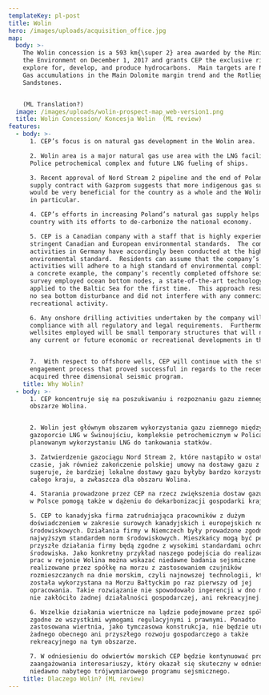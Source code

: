 ```yaml
---
templateKey: pl-post
title: Wolin
hero: /images/uploads/acquisition_office.jpg
map:
  body: >-
    The Wolin concession is a 593 km{\super 2} area awarded by the Ministry of
    the Environment on December 1, 2017 and grants CEP the exclusive rights to
    explore for, develop, and produce hydrocarbons.  Main targets are Natural
    Gas accumulations in the Main Dolomite margin trend and the Rotliegend
    Sandstones.


    (ML Translation?)
  image: /images/uploads/wolin-prospect-map_web-version1.png
  title: Wolin Concession/ Koncesja Wolin  (ML review)
features:
  - body: >-
      1. CEP’s focus is on natural gas development in the Wolin area.  

      2. Wolin area is a major natural gas use area with the LNG facility, the
      Police petrochemical complex and future LNG fueling of ships.

      3. Recent approval of Nord Stream 2 pipeline and the end of Poland’s gas
      supply contract with Gazprom suggests that more indigenous gas supply
      would be very beneficial for the country as a whole and the Wolin region
      in particular.   

      4. CEP’s efforts in increasing Poland’s natural gas supply helps the
      country with its efforts to de-carbonize the national economy.

      5. CEP is a Canadian company with a staff that is highly experienced with
      stringent Canadian and European environmental standards.  The company’s
      activities in Germany have accordingly been conducted at the highest
      environmental standard.  Residents can assume that the company’s future
      activities will adhere to a high standard of environmental compliance.  As
      a concrete example, the company’s recently completed offshore seismic
      survey employed ocean bottom nodes, a state-of-the-art technology that was
      applied to the Baltic Sea for the first time.  This approach resulted in
      no sea bottom disturbance and did not interfere with any commercial or
      recreational activity.

      6. Any onshore drilling activities undertaken by the company will be in
      compliance with all regulatory and legal requirements.  Furthermore, the
      wellsites employed will be small temporary structures that will not impede
      any current or future economic or recreational developments in the area.


      7.  With respect to offshore wells, CEP will continue with the stakeholder
      engagement process that proved successful in regards to the recently
      acquired three dimensional seismic program.
    title: Why Wolin?
  - body: >-
      1. CEP koncentruje się na poszukiwaniu i rozpoznaniu gazu ziemnego na
      obszarze Wolina.


      2. Wolin jest głównym obszarem wykorzystania gazu ziemnego między innymi w
      gazoporcie LNG w Świnoujściu, kompleksie petrochemicznym w Policach oraz
      planowanym wykorzystaniu LNG do tankowania statków.

      3. Zatwierdzenie gazociągu Nord Stream 2, które nastąpiło w ostatnim
      czasie, jak również zakończenie polskiej umowy na dostawy gazu z Gazpromem
      sugeruje, że bardziej lokalne dostawy gazu byłyby bardzo korzystne dla
      całego kraju, a zwłaszcza dla obszaru Wolina.

      4. Starania prowadzone przez CEP na rzecz zwiększenia dostaw gazu ziemnego
      w Polsce pomogą także w dążeniu do dekarbonizacji gospodarki krajowej.

      5. CEP to kanadyjska firma zatrudniająca pracowników z dużym
      doświadczeniem w zakresie surowych kanadyjskich i europejskich norm
      środowiskowych. Działania firmy w Niemczech były prowadzone zgodnie z
      najwyższym standardem norm środowiskowych. Mieszkańcy mogą być pewni, że
      przyszłe działania firmy będą zgodne z wysokimi standardami ochrony
      środowiska. Jako konkretny przykład naszego podejścia do realizacji takich
      prac w rejonie Wolina można wskazać niedawne badania sejsmiczne
      realizowane przez spółkę na morzu z zastosowaniem czujników
      rozmieszczanych na dnie morskim, czyli najnowszej technologii, która
      została wykorzystana na Morzu Bałtyckim po raz pierwszy od jej
      opracowania. Takie rozwiązanie nie spowodowało ingerencji w dno morskie i
      nie zakłóciło żadnej działalności gospodarczej, ani rekreacyjnej.

      6. Wszelkie działania wiertnicze na lądzie podejmowane przez spółkę będą
      zgodne ze wszystkimi wymogami regulacyjnymi i prawnymi. Ponadto
      zastosowana wiertnia, jako tymczasowa konstrukcja, nie będzie utrudniać
      żadnego obecnego ani przyszłego rozwoju gospodarczego a także
      rekreacyjnego na tym obszarze.

      7. W odniesieniu do odwiertów morskich CEP będzie kontynuować proces
      zaangażowania interesariuszy, który okazał się skuteczny w odniesieniu do
      niedawno nabytego trójwymiarowego programu sejsmicznego.
    title: Dlaczego Wolin? (ML review)
---
```


